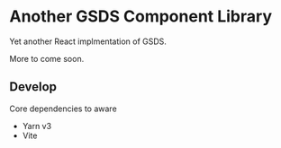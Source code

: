 # Another GSDS Component Library

Yet another React implmentation of GSDS.

More to come soon.

## Develop

Core dependencies to aware

- Yarn v3
- Vite
